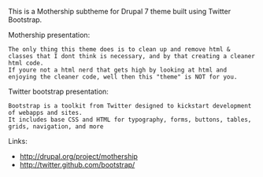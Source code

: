 This is a Mothership subtheme for Drupal 7 theme built using Twitter Bootstrap.

Mothership presentation:

    The only thing this theme does is to clean up and remove html & classes that I dont think is necessary, and by that creating a cleaner html code.
    If youre not a html nerd that gets high by looking at html and enjoying the cleaner code, well then this "theme" is NOT for you.

Twitter bootstrap presentation:

    Bootstrap is a toolkit from Twitter designed to kickstart development of webapps and sites.
    It includes base CSS and HTML for typography, forms, buttons, tables, grids, navigation, and more
    

Links:

* http://drupal.org/project/mothership
* http://twitter.github.com/bootstrap/

